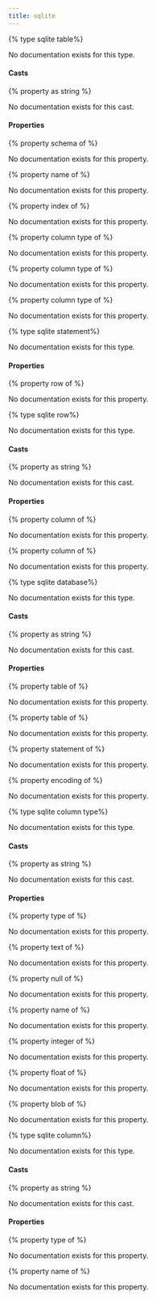 ```yaml
---
title: sqlite
---
```


{% type sqlite table%}

No documentation exists for this type.

#### Casts

{% property <sqlite table> as string %}

No documentation exists for this cast.

#### Properties

{% property schema of <sqlite table> %}

No documentation exists for this property.

{% property name of <sqlite table> %}

No documentation exists for this property.

{% property index of <sqlite table> %}

No documentation exists for this property.

{% property column type of <sqlite table> %}

No documentation exists for this property.

{% property column type <string> of <sqlite table> %}

No documentation exists for this property.

{% property column type <integer> of <sqlite table> %}

No documentation exists for this property.

{% type sqlite statement%}

No documentation exists for this type.

#### Properties

{% property row of <sqlite statement> %}

No documentation exists for this property.

{% type sqlite row%}

No documentation exists for this type.

#### Casts

{% property <sqlite row> as string %}

No documentation exists for this cast.

#### Properties

{% property column <string> of <sqlite row> %}

No documentation exists for this property.

{% property column <integer> of <sqlite row> %}

No documentation exists for this property.

{% type sqlite database%}

No documentation exists for this type.

#### Casts

{% property <sqlite database> as string %}

No documentation exists for this cast.

#### Properties

{% property table of <sqlite database> %}

No documentation exists for this property.

{% property table <string> of <sqlite database> %}

No documentation exists for this property.

{% property statement <string> of <sqlite database> %}

No documentation exists for this property.

{% property encoding of <sqlite database> %}

No documentation exists for this property.

{% type sqlite column type%}

No documentation exists for this type.

#### Casts

{% property <sqlite column type> as string %}

No documentation exists for this cast.

#### Properties

{% property type of <sqlite column type> %}

No documentation exists for this property.

{% property text of <sqlite column type> %}

No documentation exists for this property.

{% property null of <sqlite column type> %}

No documentation exists for this property.

{% property name of <sqlite column type> %}

No documentation exists for this property.

{% property integer of <sqlite column type> %}

No documentation exists for this property.

{% property float of <sqlite column type> %}

No documentation exists for this property.

{% property blob of <sqlite column type> %}

No documentation exists for this property.

{% type sqlite column%}

No documentation exists for this type.

#### Casts

{% property <sqlite column> as string %}

No documentation exists for this cast.

#### Properties

{% property type of <sqlite column> %}

No documentation exists for this property.

{% property name of <sqlite column> %}

No documentation exists for this property.

